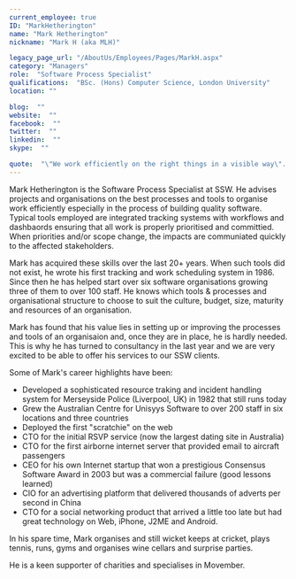 ```yaml
---
current_employee: true
ID: "MarkHetherington"
name: "Mark Hetherington"
nickname: "Mark H (aka MLH)"

legacy_page_url: "/AboutUs/Employees/Pages/MarkH.aspx"
category: "Managers"
role:  "Software Process Specialist"
qualifications:  "BSc. (Hons) Computer Science, London University"
location: ""

blog:  ""
website:  ""
facebook:  ""
twitter:  ""
linkedin:  ""
skype:  ""

quote:  "\"We work efficiently on the right things in a visible way\".  If you really do this properly, your customers, whether internal or external, will have no reason to ever complain."
---
```


Mark Hetherington is the Software Process Specialist at SSW. He advises projects and organisations on the best processes and tools to organise work efficiently especially in the process of building quality software. Typical tools employed are integrated tracking systems with workflows and dashbaords ensuring that all work is properly prioritised and committied. When priorities and/or scope change, the impacts are communiated quickly to the affected stakeholders.  

 Mark has acquired these skills over the last 20+ years. When such tools did not exist, he wrote his first tracking and work scheduling system in 1986. Since then he has helped start over six software organisations growing three of them to over 100 staff. He knows which tools & processes and organisational structure to choose to suit the culture, budget, size, maturity and resources of an organisation.  

 Mark has found that his value lies in setting up or improving the processes and tools of an organisaion and, once they are in place, he is hardly needed. This is why he has turned to consultancy in the last year and we are very excited to be able to offer his services to our SSW clients.  

 Some of Mark's career highlights have been:

*   Developed a sophisticated resource traking and incident handling system for Merseyside Police (Liverpool, UK) in 1982 that still runs today 
*   Grew the Australian Centre for Unisyys Software to over 200 staff in six locations and three countries 
*   Deployed the first "scratchie" on the web 
*   CTO for the initial RSVP service (now the largest dating site in Australia) 
*   CTO for the first airborne internet server that provided email to aircraft passengers 
*   CEO for his own Internet startup that won a prestigious Consensus Software Award in 2003 but was a commercial failure (good lessons learned) 
*   CIO for an advertising platform that delivered thousands of adverts per second in China 
*   CTO for a social networking product that arrived a little too late but had great technology on Web, iPhone, J2ME and Android.  

In his spare time, Mark organises and still wicket keeps at cricket, plays tennis, runs, gyms and organises wine cellars and surprise parties.   

 He is a keen supporter of charities and specialises in Movember.